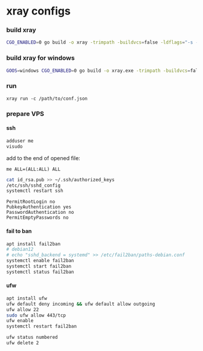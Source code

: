# xray configs

### build xray
```bash
CGO_ENABLED=0 go build -o xray -trimpath -buildvcs=false -ldflags="-s -w -buildid=" -v ./main
```

### build xray for windows
```bash
GOOS=windows CGO_ENABLED=0 go build -o xray.exe -trimpath -buildvcs=false -ldflags="-s -w -buildid=" -v ./main
```

### run
```
xray run -c /path/to/conf.json
```

### prepare VPS

#### ssh
```bash
adduser me
visudo
```
add to the end of opened file:
```
me ALL=(ALL:ALL) ALL
```

```bash
cat id_rsa.pub >> ~/.ssh/authorized_keys
/etc/ssh/sshd_config
systemctl restart ssh
```
```
PermitRootLogin no
PubkeyAuthentication yes
PasswordAuthentication no
PermitEmptyPasswords no
```

#### fail to ban
```bash
apt install fail2ban
# debian12
# echo "sshd_backend = systemd" >> /etc/fail2ban/paths-debian.conf
systemctl enable fail2ban
systemctl start fail2ban
systemctl status fail2ban
```

#### ufw
```bash
apt install ufw
ufw default deny incoming && ufw default allow outgoing
ufw allow 22
sudo ufw allow 443/tcp
ufw enable
systemctl restart fail2ban
```
```bash
ufw status numbered
ufw delete 2
```
